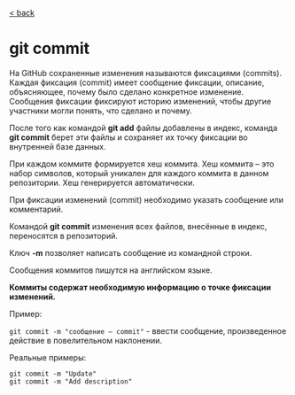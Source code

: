 [< back](/readme.md)

# git commit

На GitHub сохраненные изменения называются фиксациями (commits). Каждая фиксация (commit) имеет сообщение фиксации, описание, объясняющее, почему было сделано конкретное изменение. Сообщения фиксации фиксируют историю изменений, чтобы другие участники могли понять, что сделано и почему.

После того как командой **git add** файлы добавлены в индекс, команда **git commit** берет эти файлы и сохраняет их точку фиксации во внутренней базе данных.

При каждом коммите формируется хеш коммита. Хеш коммита – это набор символов, который уникален для каждого коммита в данном репозитории. Хеш генерируется автоматически.

При фиксации изменений (commit) необходимо указать сообщение или комментарий.

Командой **git commit** изменения всех файлов, внесённые в индекс, переносятся в репозиторий. 

Ключ **-m** позволяет написать сообщение из командной строки.

Сообщения коммитов пишутся на английском языке.

**Коммиты содержат необходимую информацию о точке фиксации изменений.**

Пример:

``git commit -m "сообщение – commit"`` - ввести сообщение, произведенное действие в повелительном наклонении.

Реальные примеры:
```
git commit -m "Update"
git commit -m "Add description"
```

